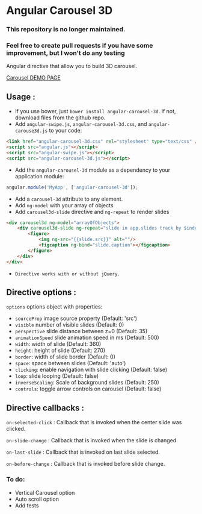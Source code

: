 # Angular Carousel 3D

### This repository is no longer maintained. 
### Feel free to create pull requests if you have some improvement, but I won't do any testing


Angular directive that allow you to build 3D carousel.

[Carousel DEMO PAGE](http://vladimirbujanovic.com/angular-carousel-3d/demo/demo.html)

## Usage :

 - If you use bower, just `bower install angular-carousel-3d`. If not, download files from the github repo.
 - Add `angular-swipe.js`, `angular-carousel-3d.css`, and `angular-carouse3d.js` to your code:
```html
<link href="angular-carousel-3d.css" rel="stylesheet" type="text/css" />
<script src="angular.js"></script>
<script src="angular-swipe.js"></script>
<script src="angular-carousel-3d.js"></script>
```

 - Add the `angular-carousel-3d` module as a dependency to your application module:
```js
angular.module('MyApp', ['angular-carousel-3d']);
```

 - Add a `carousel-3d` attribute to any element.
 - Add `ng-model` with your array of objects
 - Add `carousel3d-slide` directive and `ng-repeat` to render slides
```html
<div carousel3d ng-model="arrayOfObjects">
    <div carousel3d-slide ng-repeat="slide in app.slides track by $index">
        <figure>
            <img ng-src="{{slide.src}}" alt=""/>
            <figcaption ng-bind="slide.caption"></figcaption>
        </figure>
    </div>
</div>
```
 - `Directive works with or without jQuery.`

## Directive options :
`options` options object with properties:
  - `sourceProp` image source property (Default: 'src')
  - `visible` number of visible slides (Default: 0)
  - `perspective` slide distance between z=0 (Default: 35)
  - `animationSpeed` slide animation speed in ms (Default: 500)
  - `width`: width of slide (Default: 360)
  - `height`: height of slide (Default: 270)
  - `border`: width of slide border (Default: 0)
  - `space`: space between slides (Default: 'auto')
  - `clicking`: enable navigation with slide clicking (Default: false)
  - `loop`: slide looping (Default: false)
  - `inverseScaling`: Scale of background slides (Default: 250)
  - `controls`: toggle arrow controls on carousel (Default: false)

## Directive callbacks :
`on-selected-click` : Callback that is invoked when the center slide was clicked.

`on-slide-change` : Callback that is invoked when the slide is changed.

`on-last-slide` : Callback that is invoked on last slide selected.

`on-before-change` : Callback that is invoked before slide change.


### To do:
- Vertical Carousel option
- Auto scroll option
- Add tests
